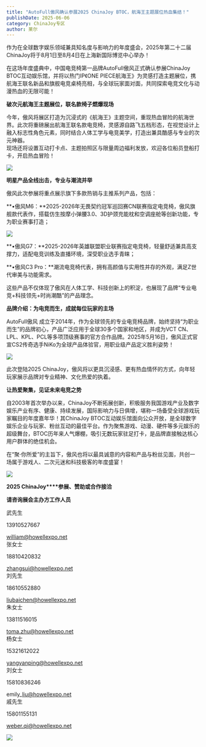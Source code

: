 ```yaml
---
title: "AutoFull傲风确认参展2025 ChinaJoy BTOC，航海王主题展位热血集结！"
publishDate: 2025-06-06
category: ChinaJoy专区
author: 莱尔
---
```


作为在全球数字娱乐领域兼具知名度与影响力的年度盛会，2025年第二十二届ChinaJoy将于8月1日至8月4日在上海新国际博览中心举办！

在这场年度盛典中，中国电竞椅第一品牌AutoFull傲风正式确认参展ChinaJoy BTOC互动娱乐馆，并将以热门IP《ONE PIECE航海王》为灵感打造主题展位，携航海王联名新品和旗舰电竞桌椅亮相，与全球玩家面对面，共同探索电竞文化与动漫热血的无限可能！

**破次元航海王主题展位，联名款椅子燃爆现场**

今年，傲风将展区打造为沉浸式的《航海王》主题空间，重现热血冒险的航海世界。此次将重磅展出航海王联名款电竞椅，灵感源自路飞五档形态，在视觉设计上融入标志性角色元素，同时结合人体工学与电竞美学，打造出兼具酷感与专业的次元神器。  
现场还将设置互动打卡点、主题拍照区与限量周边福利发放，欢迎各位船员登船打卡，开启热血冒险！

![](https://ec-net-1251389766.cos.ap-shanghai.myqcloud.com/wp-content/uploads/2025/06/20250606155346898.png)

**明星产品全线出击，专业与潮流并举**

傲风此次参展将重点展示旗下多款热销与主推系列产品，包括：

**•傲风M6：**2025-2026年无畏契约冠军巡回赛CN联赛指定电竞椅，傲风旗舰款代表作，搭载仿生按摩小弹腰3.0、3D护颈充能枕和空调座舱等创新功能，专为职业赛事打造；

![](https://ec-net-1251389766.cos.ap-shanghai.myqcloud.com/wp-content/uploads/2025/06/20250606155350927.png)

**•傲风G7：**2025-2026年英雄联盟职业联赛指定电竞椅，轻量舒适兼具高支撑力，适配电竞训练及直播环境，深受职业选手青睐；

**•傲风C3 Pro：**潮流电竞椅代表，拥有高颜值与实用性并存的外观，满足Z世代审美与功能需求。

这些产品不仅体现了傲风在人体工学、科技创新上的积淀，也展现了品牌“专业电竞+科技领先+时尚潮酷”的产品理念。

**品牌介绍：为电竞而生，成就每位玩家的主场**

AutoFull傲风 成立于2014年，作为全球领先的专业电竞椅品牌，始终坚持“为职业而生”的品牌初心，产品广泛应用于全球30多个国家和地区，并成为VCT CN、LPL、KPL、PCL等多项顶级赛事的官方合作品牌。2025年5月16日，傲风正式官宣CS2传奇选手NiKo为全球产品体验官，用职业级产品定义胜利姿势！

![](https://ec-net-1251389766.cos.ap-shanghai.myqcloud.com/wp-content/uploads/2025/06/20250606155354205-768x1024.png)

此次登陆2025 ChinaJoy，傲风将以更具沉浸感、更有热血情怀的方式，向年轻玩家展示品牌对专业精神、文化热爱的执着。

**让热爱聚集，见证未来电竞之势**

自2003年首次举办以来，ChinaJoy不断拓展创新，积极服务我国游戏产业及数字娱乐产业有序、健康、持续发展，国际影响力与日俱增，堪称一场备受全球游戏玩家瞩目的年度嘉年华！其ChinaJoy BTOC互动娱乐馆面向公众开放，是全球数字娱乐企业与玩家、粉丝互动的最佳平台。作为聚焦游戏、动漫、硬件等多元娱乐的超级舞台，BTOC历年来人气爆棚，吸引无数玩家驻足打卡，是品牌直接触达核心用户群体的绝佳机会。

在“聚·你所爱”的主旨下，傲风也将以最具诚意的内容和产品与粉丝见面，共创一场属于游戏人、二次元迷和科技极客的年度盛宴！

![](https://ec-net-1251389766.cos.ap-shanghai.myqcloud.com/wp-content/uploads/2025/06/20250606155359159.png)

**2025 ChinaJoy****参展、赞助或合作接洽**

**请咨询展会主办方工作人员**

武先生

13910527667

william@howellexpo.net  
张女士

18810420832

zhangsui@howellexpo.net  
刘先生

18610552880

liubaichen@howellexpo.net  
朱女士

13811516015

toma.zhu@howellexpo.net  
杨女士

15321612022

yangyanping@howellexpo.net  
刘女士

15810836246

emily\_liu@howellexpo.net  
戚先生

15801155131

weber.qi@howellexpo.net

![](https://ec-net-1251389766.cos.ap-shanghai.myqcloud.com/wp-content/uploads/2025/06/20250606155408435.png)
